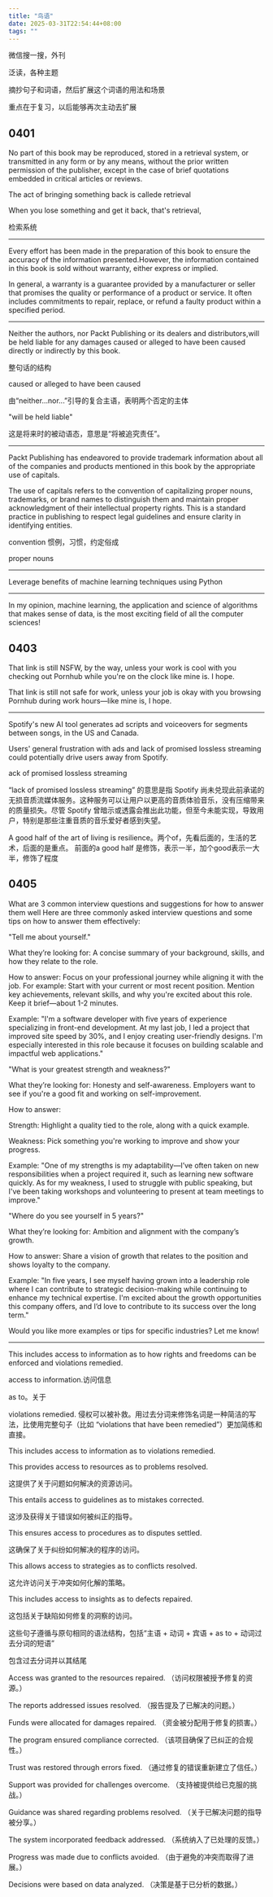 ```yaml
---
title: "鸟语"
date: 2025-03-31T22:54:44+08:00
tags: ""
---
```


微信搜一搜，外刊

泛读，各种主题

摘抄句子和词语，然后扩展这个词语的用法和场景

重点在于复习，以后能够再次主动去扩展

## 0401

No part of this book may be reproduced, stored in a retrieval system, or transmitted in any form or by any means, without the prior written permission of the publisher, except in the case of brief quotations embedded in critical articles or reviews.

The act of bringing something back is callede retrieval

When you lose something and get it back, that's retrieval, 

检索系统

---

Every effort has been made in the preparation of this book to ensure the accuracy of the information presented.However, the information contained in this book is sold without warranty, either express or implied. 

In general, a warranty is a guarantee provided by a manufacturer or seller that promises the quality or performance of a product or service. It often includes commitments to repair, replace, or refund a faulty product within a specified period.

---

Neither the authors, nor Packt Publishing or its dealers and distributors,will be held liable for any damages caused or alleged to have been caused directly or indirectly by this book.

整句话的结构

 caused or alleged to have been caused

 由“neither...nor...”引导的复合主语，表明两个否定的主体

 "will be held liable"

这是将来时的被动语态，意思是“将被追究责任”。

---

Packt Publishing has endeavored to provide trademark information about all of the companies and products mentioned in this book by the appropriate use of capitals.

The use of capitals refers to the convention of capitalizing proper nouns, trademarks, or brand names to distinguish them and maintain proper acknowledgment of their intellectual property rights. This is a standard practice in publishing to respect legal guidelines and ensure clarity in identifying entities.

convention 惯例，习惯，约定俗成

proper nouns

---

Leverage benefits of machine learning techniques using Python

---

In my opinion, machine learning, the application and science of algorithms that makes sense of data, is the most exciting field of all the computer sciences!

## 0403

That link is still NSFW, by the way, unless your work is cool with you checking out Pornhub while you're on the clock like mine is. I hope.

That link is still not safe for work, unless your job is okay with you browsing Pornhub during work hours—like mine is, I hope.

----

Spotify's new AI tool generates ad scripts and voiceovers for segments between songs, in the US and Canada.

Users' general frustration with ads and lack of promised lossless streaming could potentially drive users away from Spotify.

ack of promised lossless streaming

“lack of promised lossless streaming” 的意思是指 Spotify 尚未兑现此前承诺的无损音质流媒体服务。这种服务可以让用户以更高的音质体验音乐，没有压缩带来的质量损失。尽管 Spotify 曾暗示或透露会推出此功能，但至今未能实现，导致用户，特别是那些注重音质的音乐爱好者感到失望。

A good half of the art of living is resilience。两个of，先看后面的，生活的艺术，后面的是重点。 前面的a good half 是修饰，表示一半，加个good表示一大半，修饰了程度

## 0405

What are 3 common interview questions and suggestions for how to answer them well
Here are three commonly asked interview questions and some tips on how to answer them effectively:

"Tell me about yourself."

What they’re looking for: A concise summary of your background, skills, and how they relate to the role.

How to answer: Focus on your professional journey while aligning it with the job. For example: Start with your current or most recent position. Mention key achievements, relevant skills, and why you're excited about this role. Keep it brief—about 1-2 minutes.

Example: "I'm a software developer with five years of experience specializing in front-end development. At my last job, I led a project that improved site speed by 30%, and I enjoy creating user-friendly designs. I'm especially interested in this role because it focuses on building scalable and impactful web applications."

"What is your greatest strength and weakness?"

What they’re looking for: Honesty and self-awareness. Employers want to see if you're a good fit and working on self-improvement.

How to answer:

Strength: Highlight a quality tied to the role, along with a quick example.

Weakness: Pick something you're working to improve and show your progress.

Example: "One of my strengths is my adaptability—I’ve often taken on new responsibilities when a project required it, such as learning new software quickly. As for my weakness, I used to struggle with public speaking, but I've been taking workshops and volunteering to present at team meetings to improve."

"Where do you see yourself in 5 years?"

What they’re looking for: Ambition and alignment with the company’s growth.

How to answer: Share a vision of growth that relates to the position and shows loyalty to the company.

Example: "In five years, I see myself having grown into a leadership role where I can contribute to strategic decision-making while continuing to enhance my technical expertise. I'm excited about the growth opportunities this company offers, and I’d love to contribute to its success over the long term."

Would you like more examples or tips for specific industries? Let me know!

---

This includes access to information as to how rights and freedoms can be enforced and violations remedied.

access to information.访问信息

as to。关于

violations remedied. 侵权可以被补救。用过去分词来修饰名词是一种简洁的写法，比使用完整句子（比如 “violations that have been remedied”）更加简练和直接。

This includes access to information as to  violations remedied.

This provides access to resources as to problems resolved.

这提供了关于问题如何解决的资源访问。

This entails access to guidelines as to mistakes corrected.

这涉及获得关于错误如何被纠正的指导。

This ensures access to procedures as to disputes settled.

这确保了关于纠纷如何解决的程序的访问。

This allows access to strategies as to conflicts resolved.

这允许访问关于冲突如何化解的策略。

This includes access to insights as to defects repaired.

这包括关于缺陷如何修复的洞察的访问。

这些句子遵循与原句相同的语法结构，包括“主语 + 动词 + 宾语 + as to + 动词过去分词的短语”

包含过去分词并以其结尾

Access was granted to the resources repaired. （访问权限被授予修复的资源。）

The reports addressed issues resolved. （报告提及了已解决的问题。）

Funds were allocated for damages repaired. （资金被分配用于修复的损害。）

The program ensured compliance corrected. （该项目确保了已纠正的合规性。）

Trust was restored through errors fixed. （通过修复的错误重新建立了信任。）

Support was provided for challenges overcome. （支持被提供给已克服的挑战。）

Guidance was shared regarding problems resolved. （关于已解决问题的指导被分享。）

The system incorporated feedback addressed. （系统纳入了已处理的反馈。）

Progress was made due to conflicts avoided. （由于避免的冲突而取得了进展。）

Decisions were based on data analyzed. （决策是基于已分析的数据。）